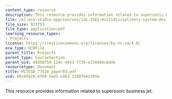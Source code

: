 ```yaml
---
content_type: resource
description: This resource provides information related to supersonic business jet.
file: /ol-ocw-studio-app/courses/ids-338j-multidisciplinary-system-design-optimization-spring-2010/06c8fb264f045ed1c8b313d97b41c89a_MITESD_77S10_paper03.pdf
file_size: 913753
file_type: application/pdf
learning_resource_types:
- Projects
license: https://creativecommons.org/licenses/by-nc-sa/4.0/
ocw_type: OCWFile
parent_title: Projects
parent_type: CourseSection
parent_uid: 49d58759-124c-d453-f726-e210489cbdde
resourcetype: Document
title: MITESD_77S10_paper03.pdf
uid: 06c8fb26-4f04-5ed1-c8b3-13d97b41c89a
---
```

This resource provides information related to supersonic business jet.